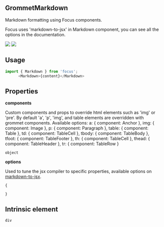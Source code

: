 ## GrommetMarkdown
Markdown formatting using Focus components.

Focus uses 'markdown-to-jsx' in Markdown component,
      you can see all the options in the documentation.

[![](https://cdn-images-1.medium.com/fit/c/120/120/1*TD1P0HtIH9zF0UEH28zYtw.png)](https://storybook.specfocus.com/?selectedKind=Markdown&full=0&addons=0&stories=1&panelRight=0) [![](https://codesandbox.io/static/img/play-codesandbox.svg)](https://codesandbox.io/s/github/specfocus/focus-sandbox?initialpath=/markdown&module=%2Fsrc%2FMarkdown.js)
## Usage

```javascript
import { Markdown } from 'focus';
      <Markdown>{content}</Markdown>
```

## Properties

**components**

Custom components and props to override html elements such as 'img'
      or 'pre'. By default 'a', 'p', 'img', and table elements are overridden
      with grommet components.
      Available options:
      a: { component: Anchor },
      img: { component: Image },
      p: { component: Paragraph },
      table: { component: Table },
      td: { component: TableCell },
      tbody: { component: TableBody },
      tfoot: { component: TableFooter },
      th: { component: TableCell },
      thead: { component: TableHeader },
      tr: { component: TableRow }

```
object
```

**options**

Used to tune the jsx compiler to specific properties, available options on [markdown-to-jsx](https://github.com/probablyup/markdown-to-jsx).

```
{

}
```
  
## Intrinsic element

```
div
```